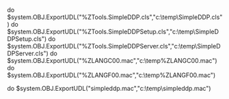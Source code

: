 do $system.OBJ.ExportUDL("%ZTools.SimpleDDP.cls","c:\temp\SimpleDDP.cls")
do $system.OBJ.ExportUDL("%ZTools.SimpleDDPSetup.cls","c:\temp\SimpleDDPSetup.cls")
do $system.OBJ.ExportUDL("%ZTools.SimpleDDPServer.cls","c:\temp\SimpleDDPServer.cls")
do $system.OBJ.ExportUDL("%ZLANGC00.mac","c:\temp\%ZLANGC00.mac")
do $system.OBJ.ExportUDL("%ZLANGF00.mac","c:\temp\%ZLANGF00.mac")

do $system.OBJ.ExportUDL("simpleddp.mac","c:\temp\simpleddp.mac")
